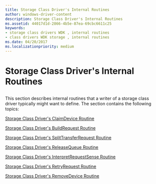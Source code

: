```yaml
---
title: Storage Class Driver's Internal Routines
author: windows-driver-content
description: Storage Class Driver's Internal Routines
ms.assetid: 44017d1d-2866-4b5e-87ea-69cbc6611c25
keywords:
- storage class drivers WDK , internal routines
- class drivers WDK storage , internal routines
ms.date: 04/20/2017
ms.localizationpriority: medium
---
```


# Storage Class Driver's Internal Routines


## <span id="ddk_storage_class_driver_s_internal_routines_kg"></span><span id="DDK_STORAGE_CLASS_DRIVER_S_INTERNAL_ROUTINES_KG"></span>


This section describes internal routines that a writer of a storage class driver typically might want to define. The section contains the following topics:

[Storage Class Driver's ClaimDevice Routine](storage-class-driver-s-claimdevice-routine.md)

[Storage Class Driver's BuildRequest Routine](storage-class-driver-s-buildrequest-routine.md)

[Storage Class Driver's SplitTransferRequest Routine](storage-class-driver-s-splittransferrequest-routine.md)

[Storage Class Driver's ReleaseQueue Routine](storage-class-driver-s-releasequeue-routine.md)

[Storage Class Driver's InterpretRequestSense Routine](storage-class-driver-s-interpretrequestsense-routine.md)

[Storage Class Driver's RetryRequest Routine](storage-class-driver-s-retryrequest-routine.md)

[Storage Class Driver's RemoveDevice Routine](storage-class-driver-s-removedevice-routine.md)

 

 




